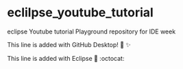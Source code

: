 # eclilpse_youtube_tutorial
eclipse Youtube tutorial 
Playground repository for IDE week

This line is added with GitHub Desktop! :tada: :sparkles:

This line is added with Eclipse :tada: :octocat: